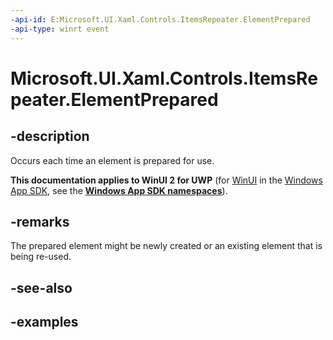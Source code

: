 ```yaml
---
-api-id: E:Microsoft.UI.Xaml.Controls.ItemsRepeater.ElementPrepared
-api-type: winrt event
---
```


# Microsoft.UI.Xaml.Controls.ItemsRepeater.ElementPrepared

<!--
public event Windows.Foundation.TypedEventHandler<Microsoft.UI.Xaml.Controls.ItemsRepeater,Microsoft.UI.Xaml.Controls.ItemsRepeaterElementPreparedEventArgs> ElementPrepared;
-->

## -description

Occurs each time an element is prepared for use.

**This documentation applies to WinUI 2 for UWP** (for [WinUI](/windows/apps/winui/winui3/) in the [Windows App SDK](/windows/apps/windows-app-sdk/), see the **[Windows App SDK namespaces](/windows/windows-app-sdk/api/winrt/)**).

## -remarks

The prepared element might be newly created or an existing element that is being re-used.

## -see-also

## -examples

